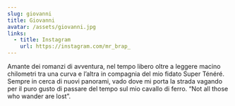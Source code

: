 ```yaml
---
slug: giovanni
title: Giovanni
avatar: /assets/giovanni.jpg
links:
  - title: Instagram
    url: https://instagram.com/mr_brap_
---
```

Amante dei romanzi di avventura, nel tempo libero oltre a leggere macino chilometri tra una curva e l’altra in compagnia del mio fidato Super Ténéré. Sempre in cerca di nuovi panorami, vado dove mi porta la strada vagando per il puro gusto di passare del tempo sul mio cavallo di ferro. “Not all those who wander are lost”.
